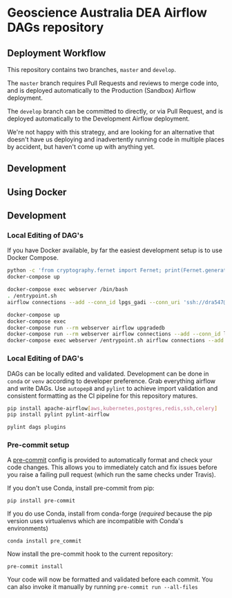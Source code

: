 # Geoscience Australia DEA Airflow DAGs repository

## Deployment Workflow

This repository contains two branches, `master` and `develop`.

The `master` branch requires Pull Requests and reviews to merge code into, and
is deployed automatically to the Production (Sandbox) Airflow deployment.

The `develop` branch can be committed to directly, or via Pull Request, and is
deployed automatically to the Development Airflow deployment.

We're not happy with this strategy, and are looking for an alternative that
doesn't have us deploying and inadvertently running code in multiple places by
accident, but haven't come up with anything yet.

## Development

## Using Docker
## Development

### Local Editing of DAG's
If you have Docker available, by far the easiest development setup is to use
Docker Compose.

``` bash
python -c 'from cryptography.fernet import Fernet; print(Fernet.generate_key().decode())' 
docker-compose up

docker-compose exec webserver /bin/bash
. /entrypoint.sh
airflow connections --add --conn_id lpgs_gadi --conn_uri 'ssh://dra547@gadi.nci.org.au'

```

``` bash
docker-compose up
docker-compose exec 
docker-compose run --rm webserver airflow upgradedb
docker-compose run --rm webserver airflow connections --add --conn_id lpgs_gadi --conn_uri ssh://dra547@gadi.nci.org.au/
docker-compose exec webserver /entrypoint.sh airflow connections --add --conn_id dea_public_data_upload --conn_uri s3://foo:bar@dea-public-data-dev/
```

### Local Editing of DAG's

DAGs can be locally edited and validated. Development can be done in `conda` or `venv` according to developer preference. Grab everything airflow and write DAGs. Use `autopep8` and `pylint` to achieve import validation and consistent formatting as the CI pipeline for this repository matures.

```bash
pip install apache-airflow[aws,kubernetes,postgres,redis,ssh,celery]
pip install pylint pylint-airflow

pylint dags plugins
```

### Pre-commit setup

A [pre-commit](https://pre-commit.com/) config is provided to automatically format
and check your code changes. This allows you to immediately catch and fix
issues before you raise a failing pull request (which run the same checks under
Travis).

If you don't use Conda, install pre-commit from pip:

    pip install pre-commit

If you do use Conda, install from conda-forge (*required* because the pip
version uses virtualenvs which are incompatible with Conda's environments)

    conda install pre_commit

Now install the pre-commit hook to the current repository:

    pre-commit install

Your code will now be formatted and validated before each commit. You can also
invoke it manually by running `pre-commit run --all-files`